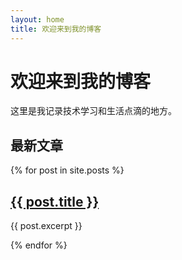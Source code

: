 ```yaml
---
layout: home
title: 欢迎来到我的博客
---
```


# 欢迎来到我的博客

这里是我记录技术学习和生活点滴的地方。

## 最新文章

{% for post in site.posts %}
  <h2>
    <a href="{{ post.url }}">
      {{ post.title }}
    </a>
  </h2>
  <p>{{ post.excerpt }}</p>
{% endfor %} 